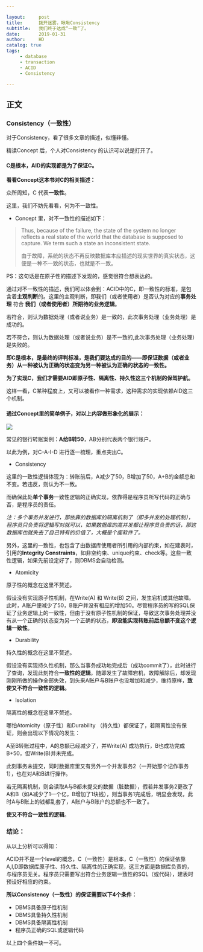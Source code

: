 ```yaml
---

layout:     post
title:      拨开迷雾，瞅瞅Consistency
subtitle:   我们终于达成“一致”了。
date:       2019-01-31
author:     HD
catalog: true
tags:
     - database
     - transaction
     - ACID
     - Consistency

---
```


## 正文

### Consistency（一致性）

对于Consistency，看了很多文章的描述，似懂非懂。

精读Concept 后，个人对Consistency 的认识可以说是打开了。

 

#### C是根本，AID的实现都是为了保证C。

**看看Concept这本书对C的相关描述：**

众所周知，C 代表**一致性**。

这里，我们不妨先看看，何为不一致性。

- Concept 里，对不一致性的描述如下：

> Thus, because of the failure, the state of the system no longer reflects a real state of the world that the database is supposed to capture. We term such a state an inconsistent state.
>
> 由于故障，系统的状态不再反映数据库本应描述的现实世界的真实状态，这便是一种不一致的状态，也就是不一致。

PS：这句话是在原子性的描述下发现的，感觉很符合想表达的。

通过对不一致性的描述，我们可以体会到：ACID中的C，即一致性的标准，是包含着**主观判断**的。这里的主观判断，即我们（或者使用者）是否认为对应的**事务处理** 符合 **我们（或者使用者）所期待的业务逻辑**。

 

若符合，则认为数据处理（或者说业务）是一致的，此次事务处理（业务处理）是成功的。

若不符合，则认为数据处理（或者说业务）是不一致的,此次事务处理（业务处理）是失败的。

 

**即C是根本，是最终的评判标准，是我们要达成的目的——即保证数据（或者业务）从一种被认为正确的状态变为另一种被认为正确的状态的一致性。**

**为了实现C，我们才需要AID即原子性、隔离性、持久性这三个机制的保驾护航。**

 

这样一看，C某种程度上，又可以被看作一种需求，这种需求的实现依赖AID这三个机制。

 

#### 通过Concept里的简单例子，对以上内容做形象化的展示：

![](C:\Users\Frank\Documents\GitHub\TheFrancisHe.github.io\img\consistency.png)

常见的银行转账案例：**A给B转50**，AB分别代表两个银行账户。

 

以此为例，对C-A-I-D 进行逐一梳理，重点突出C。

 

- Consistency

这里的一致性逻辑体现为：转账前后，A减少了50，B增加了50，A+B的金额总和不变。若违反，则认为不一致。

而确保此处**单个事务**一致性逻辑的正确实现，依靠得是程序员所写代码的正确与否，是程序员的责任。

*注：多个事务并发进行，那依靠的数据库的隔离机制了（即多并发的处理机制），程序员只负责将逻辑写对就可以，如果数据库的高并发都让程序员负责的话，那这数据库也就失去了自己特有的价值了，大概是个废软件了。*

另外，这里的一致性，也包含了由数据库使用者所引用的内部约束，如在建表时，引用的**Integrity Constraints**，如非空约束、unique约束、check等。这些一致性逻辑，如果先前设定好了，则DBMS会自动检测。

 

- Atomicity

原子性的概念在这里不赘述。

假设没有实现原子性机制，在Write(A) 和 Write(B) 之间，发生宕机或其他故障。此时，A账户便减少了50，B账户并没有相应的增加50。尽管程序员的写的SQL保证了业务逻辑上的一致性，但由于没有原子性机制的保证，导致这次事务处理并没有从一个正确的状态变为另一个正确的状态，**即没能实现转账前后总额不变这个逻辑一致性**。

- Durability

持久性的概念在这里不赘述。

假设没有实现持久性机制，那么当事务成功地完成后（成功commit了），此时进行了查询，发现此刻符合**一致性的逻辑**，随即发生了故障宕机，故障解除后，却发现刚刚所做的操作全部失效，到头来A账户与B账户也没增加和减少，维持原样，**致使又不符合一致性的逻辑。**

 

- Isolation

隔离性的概念在这里不赘述。

哪怕Atomicity（原子性）和Durability （持久性）都保证了，若隔离性没有保证，则会出现以下情况的发生：

A至B转账过程中，A的总额已经减少了，并Write(A) 成功执行，B也成功完成B+50，但Write(B)并未完成。

此刻事务未提交，同时数据库里又有另外一个并发事务2（一开始那个记作事务1），也在对A和B进行操作。

若无隔离机制，则会读取A与B都未提交的数据（脏数据），假若并发事务2更改了A和B（如A减少了1一个亿，B增加了1块钱），则当事务1完成后，明显会发现，此时A与B账上的钱都乱套了，A账户与B账户的总额也不一致了。

**使又不符合一致性的逻辑**。

 

### 结论：

从以上分析可以得知：

ACID并不是一个level的概念，C（一致性）是根本，C（一致性）的保证依靠A,I,D即数据库原子性、持久性、隔离性的正确实现，这三方面是数据库负责的，与程序员无关。程序员只需要写出符合业务逻辑一致性的SQL（或代码），建表时预设好相应的约束。

**所以Consistency（一致性）的保证需要以下4个条件：**

- DBMS具备原子性机制
- DBMS具备持久性机制
- DBMS具备隔离性机制
- 程序员正确的SQL或逻辑代码

以上四个条件缺一不可。

